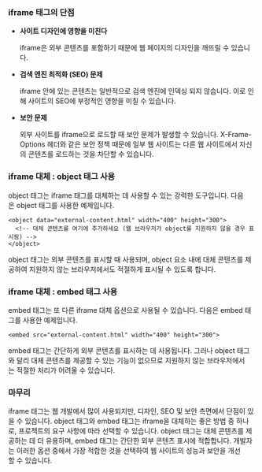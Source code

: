 ### iframe 태그의 단점

- **사이트 디자인에 영향을 미친다**  
      
    iframe은 외부 콘텐츠를 포함하기 때문에 웹 페이지의 디자인을 깨뜨릴 수 있습니다.  
      
    
- **검색 엔진 최적화 (SEO) 문제**  
      
    iframe 안에 있는 콘텐츠는 일반적으로 검색 엔진에 인덱싱 되지 않습니다. 이로 인해 사이트의 SEO에 부정적인 영향을 미칠 수 있습니다.  
      
    
- **보안 문제**  
      
    외부 사이트를 iframe으로 로드할 때 보안 문제가 발생할 수 있습니다. X-Frame-Options 헤더와 같은 보안 정책 때문에 일부 웹 사이트는 다른 웹 사이트에서 자신의 콘텐츠를 로드하는 것을 차단할 수 있습니다.

### iframe 대체 : object 태그 사용


object 태그는 iframe 태그를 대체하는 데 사용할 수 있는 강력한 도구입니다. 다음은 object 태그를 사용한 예제입니다.


```
<object data="external-content.html" width="400" height="300">
  <!-- 대체 콘텐츠를 여기에 추가하세요 (웹 브라우저가 object를 지원하지 않을 경우 표시됨) -->
</object>
```

object 태그는 외부 콘텐츠를 표시할 때 사용되며, object 요소 내에 대체 콘텐츠를 제공하여 지원하지 않는 브라우저에서도 적절하게 표시될 수 있도록 합니다.

### iframe 대체 : embed 태그 사용

embed 태그는 또 다른 iframe 대체 옵션으로 사용될 수 있습니다. 다음은 embed 태그를 사용한 예제입니다.

```
<embed src="external-content.html" width="400" height="300">
```

embed 태그는 간단하게 외부 콘텐츠를 표시하는 데 사용됩니다. 그러나 object 태그와 달리 대체 콘텐츠를 제공할 수 있는 기능이 없으므로 지원하지 않는 브라우저에서는 적절한 처리가 어려울 수 있습니다.

### 마무리

iframe 태그는 웹 개발에서 많이 사용되지만, 디자인, SEO 및 보안 측면에서 단점이 있을 수 있습니다. object 태그와 embed 태그는 iframe을 대체하는 좋은 방법 중 하나로, 프로젝트의 요구 사항에 따라 선택할 수 있습니다. object 태그는 대체 콘텐츠를 제공하는 데 더 유용하며, embed 태그는 간단한 외부 콘텐츠 표시에 적합합니다. 개발자는 이러한 옵션 중에서 가장 적합한 것을 선택하여 웹 사이트의 성능과 보안을 개선할 수 있습니다.